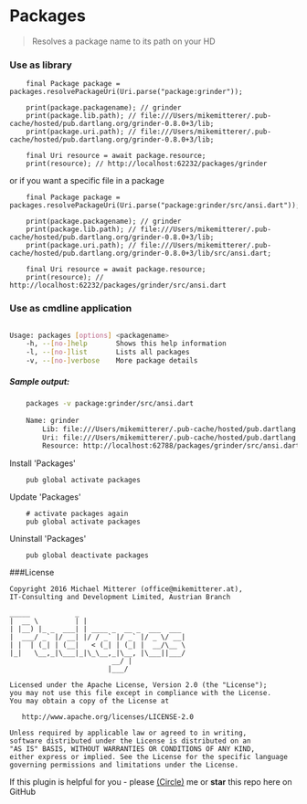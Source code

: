 # Packages
> Resolves a package name to its path on your HD  

### Use as library

```
    final Package package = packages.resolvePackageUri(Uri.parse("package:grinder"));

    print(package.packagename); // grinder
    print(package.lib.path); // file:///Users/mikemitterer/.pub-cache/hosted/pub.dartlang.org/grinder-0.8.0+3/lib;
    print(package.uri.path); // file:///Users/mikemitterer/.pub-cache/hosted/pub.dartlang.org/grinder-0.8.0+3/lib;    

    final Uri resource = await package.resource;
    print(resource); // http://localhost:62232/packages/grinder    
```

or if you want a specific file in a package

```
    final Package package = packages.resolvePackageUri(Uri.parse("package:grinder/src/ansi.dart"));

    print(package.packagename); // grinder
    print(package.lib.path); // file:///Users/mikemitterer/.pub-cache/hosted/pub.dartlang.org/grinder-0.8.0+3/lib;
    print(package.uri.path); // file:///Users/mikemitterer/.pub-cache/hosted/pub.dartlang.org/grinder-0.8.0+3/lib/src/ansi.dart;    

    final Uri resource = await package.resource;
    print(resource); // http://localhost:62232/packages/grinder/src/ansi.dart    
```

### Use as cmdline application

```bash

Usage: packages [options] <packagename>
    -h, --[no-]help       Shows this help information
    -l, --[no-]list       Lists all packages
    -v, --[no-]verbose    More package details

```

##### Sample output:
```bash
    packages -v package:grinder/src/ansi.dart
    
    Name: grinder
        Lib: file:///Users/mikemitterer/.pub-cache/hosted/pub.dartlang.org/grinder-0.8.0+3/lib
        Uri: file:///Users/mikemitterer/.pub-cache/hosted/pub.dartlang.org/grinder-0.8.0+3/lib/src/ansi.dart
        Resource: http://localhost:62788/packages/grinder/src/ansi.dart
```
Install 'Packages'
```shell
    pub global activate packages
```

Update 'Packages'
```shell
    # activate packages again
    pub global activate packages
```

Uninstall 'Packages'
```shell
    pub global deactivate packages   
```    

###License 

    Copyright 2016 Michael Mitterer (office@mikemitterer.at),
    IT-Consulting and Development Limited, Austrian Branch

    _____           _                         
    |  __ \         | |                        
    | |__) |_ _  ___| | ____ _  __ _  ___  ___ 
    |  ___/ _` |/ __| |/ / _` |/ _` |/ _ \/ __|
    | |  | (_| | (__|   < (_| | (_| |  __/\__ \
    |_|   \__,_|\___|_|\_\__,_|\__, |\___||___/
                             __/ |          
                            |___/           
                                                            
    Licensed under the Apache License, Version 2.0 (the "License");
    you may not use this file except in compliance with the License.
    You may obtain a copy of the License at

       http://www.apache.org/licenses/LICENSE-2.0

    Unless required by applicable law or agreed to in writing,
    software distributed under the License is distributed on an
    "AS IS" BASIS, WITHOUT WARRANTIES OR CONDITIONS OF ANY KIND,
    either express or implied. See the License for the specific language
    governing permissions and limitations under the License.


If this plugin is helpful for you - please [(Circle)](http://gplus.mikemitterer.at/) me
or **star** this repo here on GitHub